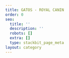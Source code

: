 ```yaml
---
title: GATOS - ROYAL CANIN
order: 0
seo:
  title: ''
  description: ''
  robots: []
  extra: []
  type: stackbit_page_meta
layout: category
---
```

